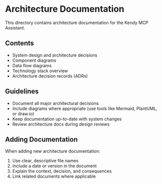 # Architecture Documentation

This directory contains architecture documentation for the Kendy MCP Assistant.

## Contents

- System design and architecture decisions
- Component diagrams
- Data flow diagrams
- Technology stack overview
- Architecture decision records (ADRs)

## Guidelines

- Document all major architectural decisions
- Include diagrams where appropriate (use tools like Mermaid, PlantUML, or draw.io)
- Keep documentation up-to-date with system changes
- Review architecture docs during design reviews

## Adding Documentation

When adding new architecture documentation:

1. Use clear, descriptive file names
2. Include a date or version in the document
3. Explain the context, decision, and consequences
4. Link related documents where applicable
